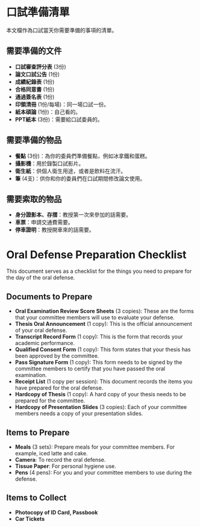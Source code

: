 
# 口試準備清單

本文檔作為口試當天你需要準備的事項的清單。

## 需要準備的文件
- **口試審查評分表** (3份)
- **論文口試公告** (1份)
- **成績紀錄表** (1份)
- **合格同意書** (1份)
- **通過簽名表** (1份)
- **印領清冊** (1份/每場)：同一場口試一份。
- **紙本碩論** (1份)：自己看的。
- **PPT紙本** (3份)：需要給口試委員的。

## 需要準備的物品
- **餐點** (3份)：為你的委員們準備餐點，例如冰拿鐵和蛋糕。
- **攝影機**：用於錄製口試影片。
- **衛生紙**：供個人衛生用途，或者是飲料在流汗。
- **筆** (4支)：供你和你的委員們在口試期間修改論文使用。

## 需要索取的物品
- **身分證影本、存摺**：教授第一次來參加的話需要。
- **車票**：申請交通費需要。
- **停車證明**：教授開車來的話需要。

# Oral Defense Preparation Checklist

This document serves as a checklist for the things you need to prepare for the day of the oral defense.

## Documents to Prepare
- **Oral Examination Review Score Sheets** (3 copies): These are the forms that your committee members will use to evaluate your defense.
- **Thesis Oral Announcement** (1 copy): This is the official announcement of your oral defense.
- **Transcript Record Form** (1 copy): This is the form that records your academic performance.
- **Qualified Consent Form** (1 copy): This form states that your thesis has been approved by the committee.
- **Pass Signature Form** (1 copy): This form needs to be signed by the committee members to certify that you have passed the oral examination.
- **Receipt List** (1 copy per session): This document records the items you have prepared for the oral defense.
- **Hardcopy of Thesis** (1 copy): A hard copy of your thesis needs to be prepared for the committee.
- **Hardcopy of Presentation Slides** (3 copies): Each of your committee members needs a copy of your presentation slides.

## Items to Prepare
- **Meals** (3 sets): Prepare meals for your committee members. For example, iced latte and cake.
- **Camera**: To record the oral defense.
- **Tissue Paper**: For personal hygiene use.
- **Pens** (4 pens): For you and your committee members to use during the defense.

## Items to Collect
- **Photocopy of ID Card, Passbook**
- **Car Tickets**
